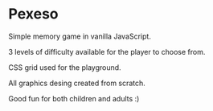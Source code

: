 # Pexeso

Simple memory game in vanilla JavaScript.

3 levels of difficulty available for the player to choose from.

CSS grid used for the playground.

All graphics desing created from scratch.

Good fun for both children and adults :)

